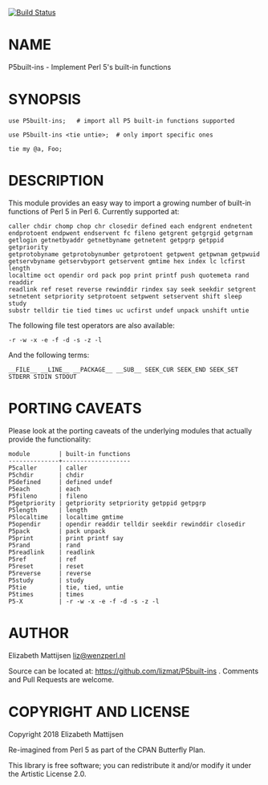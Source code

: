 [![Build Status](https://travis-ci.org/lizmat/P5built-ins.svg?branch=master)](https://travis-ci.org/lizmat/P5built-ins)

NAME
====

P5built-ins - Implement Perl 5's built-in functions

SYNOPSIS
========

    use P5built-ins;   # import all P5 built-in functions supported

    use P5built-ins <tie untie>;  # only import specific ones

    tie my @a, Foo;

DESCRIPTION
===========

This module provides an easy way to import a growing number of built-in functions of Perl 5 in Perl 6. Currently supported at:

    caller chdir chomp chop chr closedir defined each endgrent endnetent
    endprotoent endpwent endservent fc fileno getgrent getgrgid getgrnam
    getlogin getnetbyaddr getnetbyname getnetent getpgrp getppid getpriority
    getprotobyname getprotobynumber getprotoent getpwent getpwnam getpwuid
    getservbyname getservbyport getservent gmtime hex index lc lcfirst length
    localtime oct opendir ord pack pop print printf push quotemeta rand readdir
    readlink ref reset reverse rewinddir rindex say seek seekdir setgrent
    setnetent setpriority setprotoent setpwent setservent shift sleep study
    substr telldir tie tied times uc ucfirst undef unpack unshift untie

The following file test operators are also available:

    -r -w -x -e -f -d -s -z -l

And the following terms:

    __FILE__ __LINE__ __PACKAGE__ __SUB__ SEEK_CUR SEEK_END SEEK_SET
    STDERR STDIN STDOUT

PORTING CAVEATS
===============

Please look at the porting caveats of the underlying modules that actually provide the functionality:

    module        | built-in functions
    --------------+-------------------
    P5caller      | caller
    P5chdir       | chdir
    P5defined     | defined undef
    P5each        | each
    P5fileno      | fileno
    P5getpriority | getpriority setpriority getppid getpgrp
    P5length      | length
    P5localtime   | localtime gmtime
    P5opendir     | opendir readdir telldir seekdir rewinddir closedir
    P5pack        | pack unpack
    P5print       | print printf say
    P5rand        | rand
    P5readlink    | readlink
    P5ref         | ref
    P5reset       | reset
    P5reverse     | reverse
    P5study       | study
    P5tie         | tie, tied, untie
    P5times       | times
    P5-X          | -r -w -x -e -f -d -s -z -l

AUTHOR
======

Elizabeth Mattijsen <liz@wenzperl.nl>

Source can be located at: https://github.com/lizmat/P5built-ins . Comments and Pull Requests are welcome.

COPYRIGHT AND LICENSE
=====================

Copyright 2018 Elizabeth Mattijsen

Re-imagined from Perl 5 as part of the CPAN Butterfly Plan.

This library is free software; you can redistribute it and/or modify it under the Artistic License 2.0.

